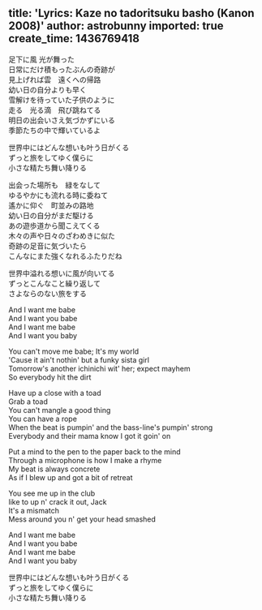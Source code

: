 title: 'Lyrics: Kaze no tadoritsuku basho (Kanon 2008)'
author: astrobunny
imported: true
create_time: 1436769418
---
足下に風 光が舞った  
日常にだけ積もったぶんの奇跡が  
見上げれば雲　遠くへの帰路　  
幼い日の自分よりも早く  
雪解けを待っていた子供のように　  
走る　光る滴　飛び跳ねてる  
明日の出会いさえ気づかずにいる　  
季節たちの中で輝いているよ  
  
世界中にはどんな想いも叶う日がくる  
ずっと旅をしてゆく僕らに　  
小さな精たち舞い降りる  
  
出会った場所も　緑をなして　  
ゆるやかにも流れる時に委ねて  
遙かに仰ぐ　町並みの路地　  
幼い日の自分がまだ駆ける  
あの遊歩道から聞こえてくる　  
木々の声や日々のざわめきに似た  
奇跡の足音に気づいたら　  
こんなにまた強くなれるふたりだね  
  
世界中溢れる想いに風が向いてる  
ずっとこんなこと繰り返して　  
さよならのない旅をする  
  
And I want me babe  
And I want you babe  
And I want me babe  
And I want you baby  
  
You can't move me babe; It's my world  
'Cause it ain't nothin' but a funky sista girl  
Tomorrow's another ichinichi wit' her; expect mayhem  
So everybody hit the dirt  
  
Have up a close with a toad  
Grab a toad  
You can't mangle a good thing  
You can have a rope  
When the beat is pumpin' and the bass-line's pumpin' strong  
Everybody and their mama know I got it goin' on  
  
Put a mind to the pen to the paper back to the mind  
Through a microphone is how I make a rhyme  
My beat is always concrete  
As if I blew up and got a bit of retreat  
  
You see me up in the club  
like to up n' crack it out, Jack  
It's a mismatch  
Mess around you n' get your head smashed  
  
And I want me babe  
And I want you babe  
And I want me babe  
And I want you baby  
  
世界中にはどんな想いも叶う日がくる  
ずっと旅をしてゆく僕らに　  
小さな精たち舞い降りる